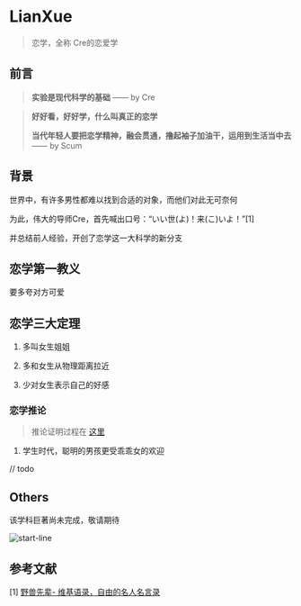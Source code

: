 # LianXue

> 恋学，全称 Cre的恋爱学

##  前言

> **实验是现代科学的基础**
>                         —— by Cre

> **好好看，好好学，什么叫真正的恋学**
>
> **当代年轻人要把恋学精神，融会贯通，撸起袖子加油干，运用到生活当中去**
>                         —— by Scum

## 背景

世界中，有许多男性都难以找到合适的对象，而他们对此无可奈何

为此，伟大的导师Cre，首先喊出口号：“いい世(よ)！来(こ)いよ！”[1]

并总结前人经验，开创了恋学这一大科学的新分支

## 恋学第一教义

要多夸对方可爱

## 恋学三大定理

1. 多叫女生姐姐

2. 多和女生从物理距离拉近

3. 少对女生表示自己的好感

### 恋学推论

> 推论证明过程在 [这里](/proof/README.md)

1. 学生时代，聪明的男孩更受乖乖女的欢迎

// todo

## Others

该学科巨著尚未完成，敬请期待

![start-line](./public/1.png)

## 参考文献

[1] [野兽先辈- 维基语录，自由的名人名言录](https://zh.wikiquote.org/zh-hans/%E9%87%8E%E5%85%BD%E5%85%88%E8%BE%88)
